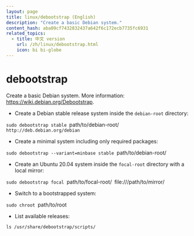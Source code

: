 ```yaml
---
layout: page
title: linux/debootstrap (English)
description: "Create a basic Debian system."
content_hash: aba09cf7432832437a642f6c172ecb7735fc6931
related_topics:
  - title: 中文 version
    url: /zh/linux/debootstrap.html
    icon: bi bi-globe
---
```

# debootstrap

Create a basic Debian system.
More information: <https://wiki.debian.org/Debootstrap>.

- Create a Debian stable release system inside the `debian-root` directory:

`sudo debootstrap stable `<span class="tldr-var badge badge-pill bg-dark-lm bg-white-dm text-white-lm text-dark-dm font-weight-bold">path/to/debian-root/</span>` http://deb.debian.org/debian`

- Create a minimal system including only required packages:

`sudo debootstrap --variant=minbase stable `<span class="tldr-var badge badge-pill bg-dark-lm bg-white-dm text-white-lm text-dark-dm font-weight-bold">path/to/debian-root/</span>

- Create an Ubuntu 20.04 system inside the `focal-root` directory with a local mirror:

`sudo debootstrap focal `<span class="tldr-var badge badge-pill bg-dark-lm bg-white-dm text-white-lm text-dark-dm font-weight-bold">path/to/focal-root/</span>` `<span class="tldr-var badge badge-pill bg-dark-lm bg-white-dm text-white-lm text-dark-dm font-weight-bold">file:///path/to/mirror/</span>

- Switch to a bootstrapped system:

`sudo chroot `<span class="tldr-var badge badge-pill bg-dark-lm bg-white-dm text-white-lm text-dark-dm font-weight-bold">path/to/root</span>

- List available releases:

`ls /usr/share/debootstrap/scripts/`
